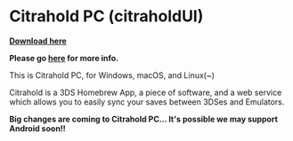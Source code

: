 # Citrahold PC (citraholdUI)

**[Download here](https://github.com/regimensocial/citraholdUI/releases/latest)**

**Please go [here](https://github.com/regimensocial/Citrahold-3DS) for more info.**

This is Citrahold PC, for Windows, macOS, and Linux(~)

Citrahold is a 3DS Homebrew App, a piece of software, and a web service which allows you to easily sync your saves between 3DSes and Emulators.

**Big changes are coming to Citrahold PC... It's possible we may support Android soon!!**
